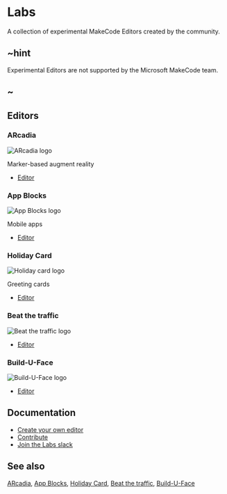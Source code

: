 # Labs

A collection of experimental MakeCode Editors created by the community.


## ~hint

Experimental Editors are not supported by the Microsoft MakeCode team.

## ~

## Editors

### ARcadia

![ARcadia logo](/static/targets/ar/avatar.svg)

Marker-based augment reality

* [Editor](http://www.playfulcomputation.group/arcadia.html)

### App Blocks

![App Blocks logo](/static/targets/blapp/icon.svg)

Mobile apps

* [Editor](https://theblapp-pxt.azurewebsites.net)

### Holiday Card

![Holiday card logo](/static/targets/holiday/left-back.svg)

Greeting cards 

* [Editor](https://samelhusseini.github.io/pxt-holidays/controller.html)


### Beat the traffic

![Beat the traffic logo](/static/targets/corafic/logo.svg)

* [Editor](https://liolop.github.io/Coraffic)

### Build-U-Face

![Build-U-Face logo](/static/targets/builduface/logo.svg)

* [Editor](https://jcspec.github.io/BuildUFace)

## Documentation

* [Create your own editor](/target-creation)
* [Contribute](https://github.com/Microsoft/pxt)
* [Join the Labs slack](https://makecodelabs.slack.com)

## See also

[ARcadia](http://www.playfulcomputation.group/arcadia.html), 
[App Blocks](https://theblapp-pxt.azurewebsites.net),
[Holiday Card](https://samelhusseini.github.io/pxt-holidays/controller.html),
[Beat the traffic](https://liolop.github.io/Coraffic),
[Build-U-Face](https://jcspec.github.io/BuildUFace)